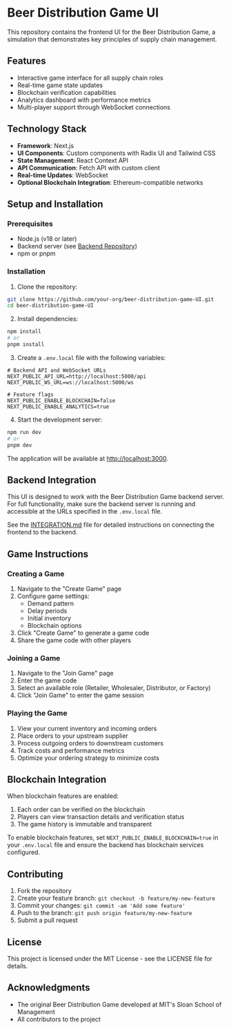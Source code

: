 # Beer Distribution Game UI

This repository contains the frontend UI for the Beer Distribution Game, a simulation that demonstrates key principles of supply chain management.

## Features

- Interactive game interface for all supply chain roles
- Real-time game state updates
- Blockchain verification capabilities
- Analytics dashboard with performance metrics
- Multi-player support through WebSocket connections

## Technology Stack

- **Framework**: Next.js
- **UI Components**: Custom components with Radix UI and Tailwind CSS
- **State Management**: React Context API
- **API Communication**: Fetch API with custom client
- **Real-time Updates**: WebSocket
- **Optional Blockchain Integration**: Ethereum-compatible networks

## Setup and Installation

### Prerequisites

- Node.js (v18 or later)
- Backend server (see [Backend Repository](https://github.com/your-org/beer-distribution-game-backend))
- npm or pnpm

### Installation

1. Clone the repository:

```bash
git clone https://github.com/your-org/beer-distribution-game-UI.git
cd beer-distribution-game-UI
```

2. Install dependencies:

```bash
npm install
# or
pnpm install
```

3. Create a `.env.local` file with the following variables:

```
# Backend API and WebSocket URLs
NEXT_PUBLIC_API_URL=http://localhost:5000/api
NEXT_PUBLIC_WS_URL=ws://localhost:5000/ws

# Feature flags
NEXT_PUBLIC_ENABLE_BLOCKCHAIN=false
NEXT_PUBLIC_ENABLE_ANALYTICS=true
```

4. Start the development server:

```bash
npm run dev
# or
pnpm dev
```

The application will be available at [http://localhost:3000](http://localhost:3000).

## Backend Integration

This UI is designed to work with the Beer Distribution Game backend server. For full functionality, make sure the backend server is running and accessible at the URLs specified in the `.env.local` file.

See the [INTEGRATION.md](./INTEGRATION.md) file for detailed instructions on connecting the frontend to the backend.

## Game Instructions

### Creating a Game

1. Navigate to the "Create Game" page
2. Configure game settings:
   - Demand pattern
   - Delay periods
   - Initial inventory
   - Blockchain options
3. Click "Create Game" to generate a game code
4. Share the game code with other players

### Joining a Game

1. Navigate to the "Join Game" page
2. Enter the game code
3. Select an available role (Retailer, Wholesaler, Distributor, or Factory)
4. Click "Join Game" to enter the game session

### Playing the Game

1. View your current inventory and incoming orders
2. Place orders to your upstream supplier
3. Process outgoing orders to downstream customers
4. Track costs and performance metrics
5. Optimize your ordering strategy to minimize costs

## Blockchain Integration

When blockchain features are enabled:

1. Each order can be verified on the blockchain
2. Players can view transaction details and verification status
3. The game history is immutable and transparent

To enable blockchain features, set `NEXT_PUBLIC_ENABLE_BLOCKCHAIN=true` in your `.env.local` file and ensure the backend has blockchain services configured.

## Contributing

1. Fork the repository
2. Create your feature branch: `git checkout -b feature/my-new-feature`
3. Commit your changes: `git commit -am 'Add some feature'`
4. Push to the branch: `git push origin feature/my-new-feature`
5. Submit a pull request

## License

This project is licensed under the MIT License - see the LICENSE file for details.

## Acknowledgments

- The original Beer Distribution Game developed at MIT's Sloan School of Management
- All contributors to the project 